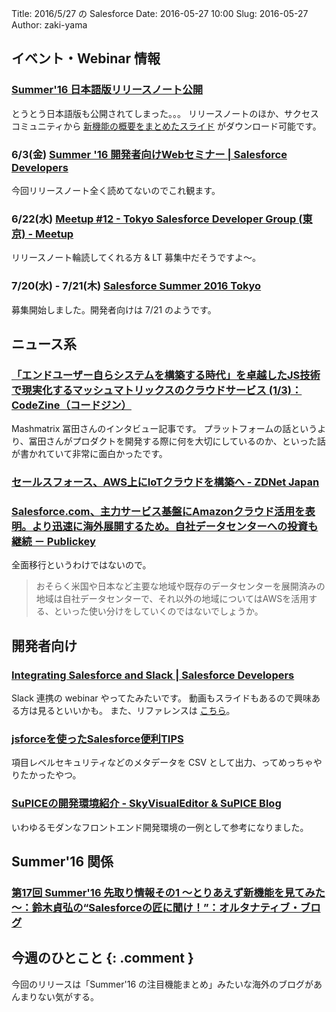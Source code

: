 Title: 2016/5/27 の Salesforce
Date: 2016-05-27 10:00
Slug: 2016-05-27
Author: zaki-yama

## イベント・Webinar 情報

### [Summer'16 日本語版リリースノート公開](https://releasenotes.docs.salesforce.com/ja-jp/summer16/release-notes/salesforce_release_notes.htm)

とうとう日本語版も公開されてしまった。。。
リリースノートのほか、サクセスコミュニティから [新機能の概要をまとめたスライド](https://success.salesforce.com/_ui/core/chatter/groups/GroupProfilePage?fId=0D53A00002hfzYe&g=0F9300000001sOH) がダウンロード可能です。

### 6/3(金) [Summer '16 開発者向けWebセミナー | Salesforce Developers](https://developer.salesforce.com/events/webinars/jp-summer16)

今回リリースノート全く読めてないのでこれ観ます。

### 6/22(水) [Meetup #12 - Tokyo Salesforce Developer Group (東京) - Meetup](http://www.meetup.com/ja-JP/Tokyo-Salesforce-Developer-Group/events/231238976/)

リリースノート輪読してくれる方 & LT 募集中だそうですよ〜。

### 7/20(水) - 7/21(木) [Salesforce Summer 2016 Tokyo](http://eventjp.salesforce.com/?dis=dev)

募集開始しました。開発者向けは 7/21 のようです。


## ニュース系

### [「エンドユーザー自らシステムを構築する時代」を卓越したJS技術で現実化するマッシュマトリックスのクラウドサービス (1/3)：CodeZine（コードジン）](http://codezine.jp/article/detail/9420)

Mashmatrix 冨田さんのインタビュー記事です。
プラットフォームの話というより、冨田さんがプロダクトを開発する際に何を大切にしているのか、といった話が書かれていて非常に面白かったです。

### [セールスフォース、AWS上にIoTクラウドを構築へ - ZDNet Japan](http://japan.zdnet.com/article/35082459/)

### [Salesforce.com、主力サービス基盤にAmazonクラウド活用を表明。より迅速に海外展開するため。自社データセンターへの投資も継続 － Publickey](http://www.publickey1.jp/blog/16/salesforcecomamazon.html)

全面移行というわけではないので。

> おそらく米国や日本など主要な地域や既存のデータセンターを展開済みの地域は自社データセンターで、それ以外の地域についてはAWSを活用する、といった使い分けをしていくのではないでしょうか。



## 開発者向け

### [Integrating Salesforce and Slack | Salesforce Developers](https://developer.salesforce.com/events/webinars/slackintegration)

Slack 連携の webinar やってたみたいです。
動画もスライドもあるので興味ある方は見るといいかも。
また、リファレンスは [こちら](http://coenraets.org/blog/2016/05/slack-and-salesforce-integration-webinar/)。

### [jsforceを使ったSalesforce便利TIPS](http://freedom-man.com/blog/jsforce-salesforce-tips/)

項目レベルセキュリティなどのメタデータを CSV として出力、ってめっちゃやりたかったやつ。


### [SuPICEの開発環境紹介 - SkyVisualEditor & SuPICE Blog](http://info.skyvisualeditor.com/blog/2016/160527_001646.php)

いわゆるモダンなフロントエンド開発環境の一例として参考になりました。

## Summer'16 関係

### [第17回 Summer'16 先取り情報その1 ～とりあえず新機能を見てみた～：鈴木貞弘の“Salesforceの匠に聞け！”：オルタナティブ・ブログ](http://blogs.itmedia.co.jp/sadahiro29/2016/04/17_salesforce_summer16_1.html)

## 今週のひとこと {: .comment }

今回のリリースは「Summer'16 の注目機能まとめ」みたいな海外のブログがあんまりない気がする。
